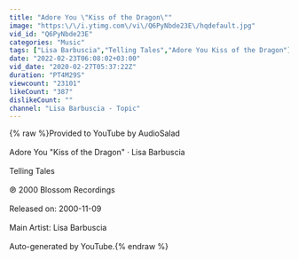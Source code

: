 ```yaml
---
title: "Adore You \"Kiss of the Dragon\""
image: "https:\/\/i.ytimg.com\/vi\/Q6PyNbde23E\/hqdefault.jpg"
vid_id: "Q6PyNbde23E"
categories: "Music"
tags: ["Lisa Barbuscia","Telling Tales","Adore You Kiss of the Dragon"]
date: "2022-02-23T06:08:02+03:00"
vid_date: "2020-02-27T05:37:22Z"
duration: "PT4M29S"
viewcount: "23101"
likeCount: "387"
dislikeCount: ""
channel: "Lisa Barbuscia - Topic"
---
```

{% raw %}Provided to YouTube by AudioSalad<br /><br />Adore You &quot;Kiss of the Dragon&quot; · Lisa Barbuscia<br /><br />Telling Tales<br /><br />℗ 2000 Blossom Recordings<br /><br />Released on: 2000-11-09<br /><br />Main  Artist: Lisa Barbuscia<br /><br />Auto-generated by YouTube.{% endraw %}
